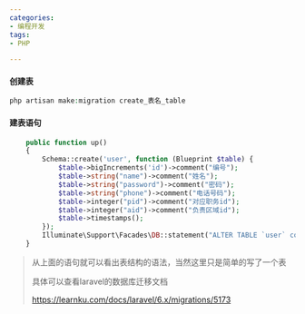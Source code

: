 ```yaml
---
categories: 
- 编程开发
tags:
- PHP

---
```


#### 创建表

```php
php artisan make:migration create_表名_table
```

#### 建表语句

```php
    public function up()
    {
        Schema::create('user', function (Blueprint $table) {
            $table->bigIncrements('id')->comment("编号");
            $table->string("name")->comment("姓名");
            $table->string("password")->comment("密码");
            $table->string("phone")->comment("电话号码");
            $table->integer("pid")->comment("对应职务id");
            $table->integer("aid")->comment("负责区域id");
            $table->timestamps();
        });
        Illuminate\Support\Facades\DB::statement("ALTER TABLE `user` comment '用户表'");
    }
```

> 从上面的语句就可以看出表结构的语法，当然这里只是简单的写了一个表
>
> 具体可以查看laravel的数据库迁移文档
>
> https://learnku.com/docs/laravel/6.x/migrations/5173



